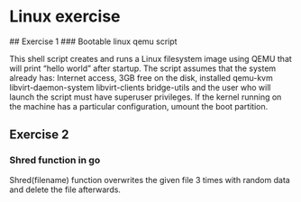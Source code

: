 # Linux exercise

## Exercise 1
### Bootable linux qemu script

This shell script creates and runs a Linux filesystem image using QEMU that will print “hello world” after startup. 
The script assumes that the system already has:
Internet access, 3GB free on the disk, installed qemu-kvm libvirt-daemon-system libvirt-clients bridge-utils and the user who will launch the script must have superuser privileges.
If the kernel running on the machine has a particular configuration, umount the boot partition.

## Exercise 2
### Shred function in go 
Shred(filename) function overwrites the given file 3 times with random data and delete the file afterwards.
